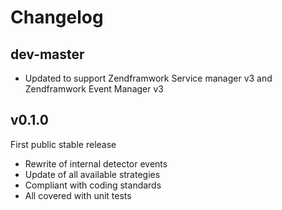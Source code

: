 Changelog
===
dev-master
---

 * Updated to support Zendframwork Service manager v3 and Zendframwork Event Manager v3

v0.1.0
---
First public stable release

 * Rewrite of internal detector events
 * Update of all available strategies
 * Compliant with coding standards
 * All covered with unit tests